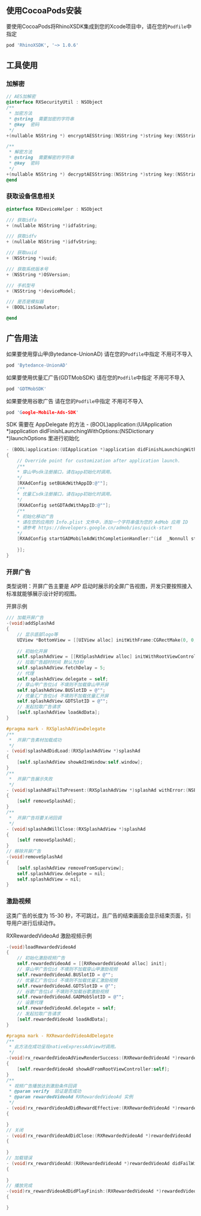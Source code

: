 ## 使用CocoaPods安装

要使用CocoaPods将RhinoXSDK集成到您的Xcode项目中，请在您的`Podfile`中指定

```ruby
pod 'RhinoXSDK', '~> 1.0.6'
```

## 工具使用

### 加解密

```objective-c
// AES加解密
@interface RXSecurityUtil : NSObject
/**
 * 加密方法
 * @string  需要加密的字符串
 * @key  密码
 */
+(nullable NSString *) encryptAESString:(NSString *)string key:(NSString *)key;

/**
 * 解密方法
 * @string  需要解密的字符串
 * @key  密码
 */
+(nullable NSString *) decryptAESString:(NSString *)string key:(NSString *)key;
@end
```

### 获取设备信息相关

```objective-c
@interface RXDeviceHelper : NSObject

/// 获取idfa
+ (nullable NSString *)idfaString;

/// 获取idfv
+ (nullable NSString *)idfvString;

/// 获取uuid
+ (NSString *)uuid;

/// 获取系统版本号
+ (NSString *)OSVersion;

/// 手机型号
+ (NSString *)deviceModel;

/// 是否是模拟器
+ (BOOL)isSimulator;

@end
```

## 广告用法

如果要使用穿山甲(Bytedance-UnionAD) 请在您的`Podfile`中指定 不用可不导入

```ruby
pod 'Bytedance-UnionAD'
```

如果要使用优量汇广告(GDTMobSDK)  请在您的`Podfile`中指定 不用可不导入

```ruby
pod 'GDTMobSDK'
```

如果要使用谷歌广告  请在您的`Podfile`中指定 不用可不导入

```cpp
pod 'Google-Mobile-Ads-SDK'
```

SDK 需要在 AppDelegate 的方法 - (BOOL)application:(UIApplication *)application didFinishLaunchingWithOptions:(NSDictionary *)launchOptions 里进行初始化

```objective-c
- (BOOL)application:(UIApplication *)application didFinishLaunchingWithOptions:(NSDictionary *)launchOptions
{
    // Override point for customization after application launch.
    /**
    * 穿山甲sdk注册接口，请在app初始化时调用。
    */
    [RXAdConfig setBUAdWithAppID:@""];
    /**
    * 优量汇sdk注册接口，请在app初始化时调用。
    */
    [RXAdConfig setGDTAdWithAppID:@""];
    /**
    * 初始化移动广告
    * 请在您的应用的 Info.plist 文件中，添加一个字符串值为您的 AdMob 应用 ID
    * 请参考 https://developers.google.cn/admob/ios/quick-start
    */
    [RXAdConfig startGADMobileAdWithCompletionHandler:^(id  _Nonnull status) {
        
    }];
}
```

### 开屏广告

类型说明：开屏广告主要是 APP 启动时展示的全屏广告视图，开发只要按照接入标准就能够展示设计好的视图。

开屏示例

```objective-c
/// 加载开屏广告
-(void)addSplashAd
{
    // 显示底部logo等
    UIView *BottomView = [[UIView alloc] initWithFrame:CGRectMake(0, 0, [UIScreen mainScreen].bounds.size.width, 120)];
    
    // 初始化开屏
    self.splashAdView = [[RXSplashAdView alloc] initWithRootViewController:self.window.rootViewController WithBottomView: BottomView];
    // 拉取广告超时时间 默认为3秒
    self.splashAdView.fetchDelay = 5;
    // 代理
    self.splashAdView.delegate = self;
    // 穿山甲广告位id 不填则不加载穿山甲开屏
    self.splashAdView.BUSlotID = @"";
    // 优量汇广告位id 不填则不加载优量汇开屏
    self.splashAdView.GDTSlotID = @"";
    // 发起拉取广告请求
    [self.splashAdView loadAdData];
}

#pragma mark - RXSplashAdViewDelegate
/**
 *  开屏广告素材加载成功
 */
- (void)splashAdDidLoad:(RXSplashAdView *)splashAd
{
    [self.splashAdView showAdInWindow:self.window];
}
/**
 *  开屏广告展示失败
 */
- (void)splashAdFailToPresent:(RXSplashAdView *)splashAd withError:(NSError *)error
{
    [self removeSplashAd];
}
/**
 *  开屏广告将要关闭回调
 */
- (void)splashAdWillClose:(RXSplashAdView *)splashAd
{
    [self removeSplashAd];
}
// 移除开屏广告
-(void)removeSplashAd
{
    [self.splashAdView removeFromSuperview];
    self.splashAdView.delegate = nil;
    self.splashAdView = nil;
}
```

### 激励视频

这类广告的长度为 15-30 秒，不可跳过，且广告的结束画面会显示结束页面，引导用户进行后续动作。

RXRewardedVideoAd 激励视频示例

```objective-c
-(void)loadRewardedVideoAd
{
    // 初始化激励视频广告
    self.rewardedVideoAd = [[RXRewardedVideoAd alloc] init];
    // 穿山甲广告位id 不填则不加载穿山甲激励视频
    self.rewardedVideoAd.BUSlotID = @"";
    // 优量汇广告位id 不填则不加载优量汇激励视频
    self.rewardedVideoAd.GDTSlotID = @"";
    // 谷歌广告位id 不填则不加载谷歌激励视频
    self.rewardedVideoAd.GADMobSlotID = @"";
    // 设置代理
    self.rewardedVideoAd.delegate = self;
    // 发起拉取广告请求
    [self.rewardedVideoAd loadAdData];
}

#pragma mark - RXRewardedVideoAdDelegate
/**
 * 此方法在成功呈现nativeExpressAdView时调用。
 */
-(void)rx_rewardedVideoAdViewRenderSuccess:(RXRewardedVideoAd *)rewardedVideoAd
{
    [self.rewardedVideoAd showAdFromRootViewController:self];
}
/**
 * 视频广告播放达到激励条件回调
 * @param verify  验证是否成功
 * @param rewardedVideoAd RXRewardedVideoAd 实例
 */
- (void)rx_rewardVideoAdDidRewardEffective:(RXRewardedVideoAd *)rewardedVideoAd verify:(BOOL)verify
{

}
// 关闭
- (void)rx_rewardVideoAdDidClose:(RXRewardedVideoAd *)rewardedVideoAd
{
    
}
// 加载错误
- (void)rx_rewardVideoAd:(RXRewardedVideoAd *)rewardedVideoAd didFailWithError:(NSError *)error
{
    
}
// 播放完成
-(void)rx_rewardVideoAdDidPlayFinish:(RXRewardedVideoAd *)rewardedVideoAd
{

}
```

